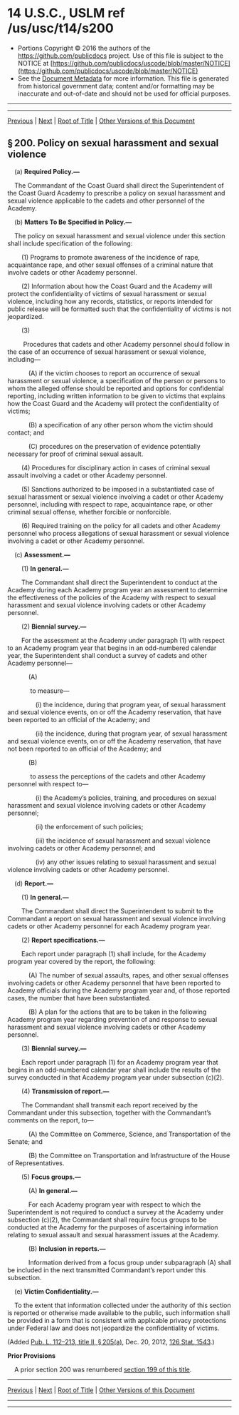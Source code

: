 ---
---

# 14 U.S.C., USLM ref /us/usc/t14/s200

* Portions Copyright © 2016 the authors of the https://github.com/publicdocs project.
  Use of this file is subject to the NOTICE at [https://github.com/publicdocs/uscode/blob/master/NOTICE](https://github.com/publicdocs/uscode/blob/master/NOTICE)
* See the [Document Metadata](././../../../../..//README.md) for more information.
  This file is generated from historical government data; content and/or formatting may be inaccurate and out-of-date and should not be used for official purposes.

----------
----------

[Previous](./../../../../..//us/usc/t14/ptI/ch9/m__us_usc_t14_s199.md) | [Next](./../../../../..//us/usc/t14/ptI/ch11/m__us_usc_t14_ptI_ch11.md) | [Root of Title](./../../../../../) | [Other Versions of this Document](https://publicdocs.github.io/go/links?ns=uslm&ref=%2Fus%2Fusc%2Ft14%2Fs200)

## § 200. Policy on sexual harassment and sexual violence

    (a) __Required Policy.—__ 

    The Commandant of the Coast Guard shall direct the Superintendent of the Coast Guard Academy to prescribe a policy on sexual harassment and sexual violence applicable to the cadets and other personnel of the Academy.

    (b) __Matters To Be Specified in Policy.—__ 

    The policy on sexual harassment and sexual violence under this section shall include specification of the following:

        (1) Programs to promote awareness of the incidence of rape, acquaintance rape, and other sexual offenses of a criminal nature that involve cadets or other Academy personnel.

        (2) Information about how the Coast Guard and the Academy will protect the confidentiality of victims of sexual harassment or sexual violence, including how any records, statistics, or reports intended for public release will be formatted such that the confidentiality of victims is not jeopardized.

        (3)

         Procedures that cadets and other Academy personnel should follow in the case of an occurrence of sexual harassment or sexual violence, including—

            (A) if the victim chooses to report an occurrence of sexual harassment or sexual violence, a specification of the person or persons to whom the alleged offense should be reported and options for confidential reporting, including written information to be given to victims that explains how the Coast Guard and the Academy will protect the confidentiality of victims;

            (B) a specification of any other person whom the victim should contact; and

            (C) procedures on the preservation of evidence potentially necessary for proof of criminal sexual assault.

        (4) Procedures for disciplinary action in cases of criminal sexual assault involving a cadet or other Academy personnel.

        (5) Sanctions authorized to be imposed in a substantiated case of sexual harassment or sexual violence involving a cadet or other Academy personnel, including with respect to rape, acquaintance rape, or other criminal sexual offense, whether forcible or nonforcible.

        (6) Required training on the policy for all cadets and other Academy personnel who process allegations of sexual harassment or sexual violence involving a cadet or other Academy personnel.

    (c) __Assessment.—__ 

        (1) __In general.—__ 

        The Commandant shall direct the Superintendent to conduct at the Academy during each Academy program year an assessment to determine the effectiveness of the policies of the Academy with respect to sexual harassment and sexual violence involving cadets or other Academy personnel.

        (2) __Biennial survey.—__ 

        For the assessment at the Academy under paragraph (1) with respect to an Academy program year that begins in an odd-numbered calendar year, the Superintendent shall conduct a survey of cadets and other Academy personnel—

            (A)

             to measure—

                (i) the incidence, during that program year, of sexual harassment and sexual violence events, on or off the Academy reservation, that have been reported to an official of the Academy; and

                (ii) the incidence, during that program year, of sexual harassment and sexual violence events, on or off the Academy reservation, that have not been reported to an official of the Academy; and

            (B)

             to assess the perceptions of the cadets and other Academy personnel with respect to—

                (i) the Academy’s policies, training, and procedures on sexual harassment and sexual violence involving cadets or other Academy personnel;

                (ii) the enforcement of such policies;

                (iii) the incidence of sexual harassment and sexual violence involving cadets or other Academy personnel; and

                (iv) any other issues relating to sexual harassment and sexual violence involving cadets or other Academy personnel.

    (d) __Report.—__ 

        (1) __In general.—__ 

        The Commandant shall direct the Superintendent to submit to the Commandant a report on sexual harassment and sexual violence involving cadets or other Academy personnel for each Academy program year.

        (2) __Report specifications.—__ 

        Each report under paragraph (1) shall include, for the Academy program year covered by the report, the following:

            (A) The number of sexual assaults, rapes, and other sexual offenses involving cadets or other Academy personnel that have been reported to Academy officials during the Academy program year and, of those reported cases, the number that have been substantiated.

            (B) A plan for the actions that are to be taken in the following Academy program year regarding prevention of and response to sexual harassment and sexual violence involving cadets or other Academy personnel.

        (3) __Biennial survey.—__ 

        Each report under paragraph (1) for an Academy program year that begins in an odd-numbered calendar year shall include the results of the survey conducted in that Academy program year under subsection (c)(2).

        (4) __Transmission of report.—__ 

        The Commandant shall transmit each report received by the Commandant under this subsection, together with the Commandant’s comments on the report, to—

            (A) the Committee on Commerce, Science, and Transportation of the Senate; and

            (B) the Committee on Transportation and Infrastructure of the House of Representatives.

        (5) __Focus groups.—__ 

            (A) __In general.—__ 

            For each Academy program year with respect to which the Superintendent is not required to conduct a survey at the Academy under subsection (c)(2), the Commandant shall require focus groups to be conducted at the Academy for the purposes of ascertaining information relating to sexual assault and sexual harassment issues at the Academy.

            (B) __Inclusion in reports.—__ 

            Information derived from a focus group under subparagraph (A) shall be included in the next transmitted Commandant’s report under this subsection.

    (e) __Victim Confidentiality.—__ 

    To the extent that information collected under the authority of this section is reported or otherwise made available to the public, such information shall be provided in a form that is consistent with applicable privacy protections under Federal law and does not jeopardize the confidentiality of victims.

(Added [Pub. L. 112–213, title II, § 205(a)][/us/pl/112/213/s205/a], Dec. 20, 2012, [126 Stat. 1543][/us/stat/126/1543].)

 __Prior Provisions__ 

    A prior section 200 was renumbered [section 199 of this title][/us/usc/t14/s199].

----------

[Previous](./../../../../..//us/usc/t14/ptI/ch9/m__us_usc_t14_s199.md) | [Next](./../../../../..//us/usc/t14/ptI/ch11/m__us_usc_t14_ptI_ch11.md) | [Root of Title](./../../../../../) | [Other Versions of this Document](https://publicdocs.github.io/go/links?ns=uslm&ref=%2Fus%2Fusc%2Ft14%2Fs200)

----------
----------

[/us/pl/112/213/s205/a]: https://publicdocs.github.io/go/links?ns=uslm&ref=%2Fus%2Fpl%2F112%2F213%2Fs205%2Fa
[/us/stat/126/1543]: https://publicdocs.github.io/go/links?ns=uslm&ref=%2Fus%2Fstat%2F126%2F1543
[/us/usc/t14/s199]: https://publicdocs.github.io/go/links?ns=uslm&ref=%2Fus%2Fusc%2Ft14%2Fs199


